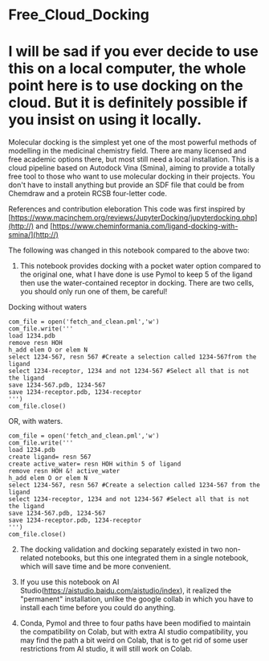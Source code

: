 # Free_Cloud_Docking

# I will be sad if you ever decide to use this on a local computer, the whole point here is to use docking on the cloud. But it is definitely possible if you insist on using it locally.

Molecular docking is the simplest yet one of the most powerful methods of modelling in the medicinal chemistry field. There are many licensed and free academic options there, but most still need a local installation. This is a cloud pipeline based on Autodock Vina (Smina), aiming to provide a totally free tool to those who want to use molecular docking in their projects. You don't have to install anything but provide an SDF file that could be from Chemdraw and a protein RCSB four-letter code.

 References and contribution eleboration
 This code was first inspired by [https://www.macinchem.org/reviews/JupyterDocking/jupyterdocking.php](http://) and [https://www.cheminformania.com/ligand-docking-with-smina/](http://)


The following was changed in this notebook compared to the above two:
1. This notebook provides docking with a pocket water option compared to the original one, what I have done is use Pymol to keep 5 of the ligand then use the water-contained receptor in docking. There are two cells, you should only run one of them, be careful! 

Docking without waters

```
com_file = open('fetch_and_clean.pml','w')
com_file.write('''
load 1234.pdb
remove resn HOH
h_add elem O or elem N
select 1234-567, resn 567 #Create a selection called 1234-567from the ligand
select 1234-receptor, 1234 and not 1234-567 #Select all that is not the ligand
save 1234-567.pdb, 1234-567
save 1234-receptor.pdb, 1234-receptor    
''')
com_file.close()
```
OR, with waters.

```
com_file = open('fetch_and_clean.pml','w')
com_file.write('''
load 1234.pdb
create ligand= resn 567 
create active_water= resn HOH within 5 of ligand
remove resn HOH &! active_water
h_add elem O or elem N
select 1234-567, resn 567 #Create a selection called 1234-567 from the ligand
select 1234-receptor, 1234 and not 1234-567 #Select all that is not the ligand
save 1234-567.pdb, 1234-567
save 1234-receptor.pdb, 1234-receptor    
''')
com_file.close()
```

2. The docking validation and docking separately existed in two non-related notebooks, but this one integrated them in a single notebook, which will save time and be more convenient.
1. If you use this notebook on AI Studio(https://aistudio.baidu.com/aistudio/index), it realized the "permanent" installation, unlike the google collab in which you have to install each time before you could do anything. 

3. Conda, Pymol and three to four paths have been modified to maintain the compatibility on Colab, but with extra AI studio compatibility, you may find the path a bit weird on Colab, that is to get rid of some user restrictions from AI studio, it will still work on Colab. 
